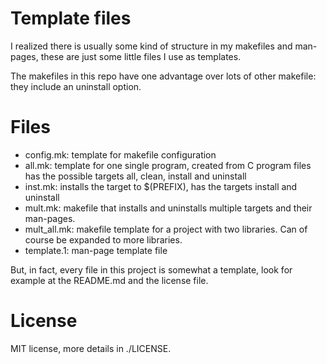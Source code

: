 Template files
==============

I realized there is usually some kind of structure
in my makefiles and man-pages, these are just some little
files I use as templates.

The makefiles in this repo have one advantage over lots of other makefile:
they include an uninstall option.

Files
=====

* config.mk: template for makefile configuration
*	all.mk: template for one single program, created from C
	program files has the possible targets all, clean,
	install and uninstall
*	inst.mk: installs the target to $(PREFIX), has the targets
	install and uninstall
*	mult.mk: makefile that installs and uninstalls multiple
	targets and their man-pages.
*	mult_all.mk: makefile template for a project with two
	libraries. Can of course be expanded to more libraries.
* template.1: man-page template file

But, in fact, every file in this project is somewhat a template,
look for example at the README.md and the license file.

License
=======

MIT license, more details in ./LICENSE.
